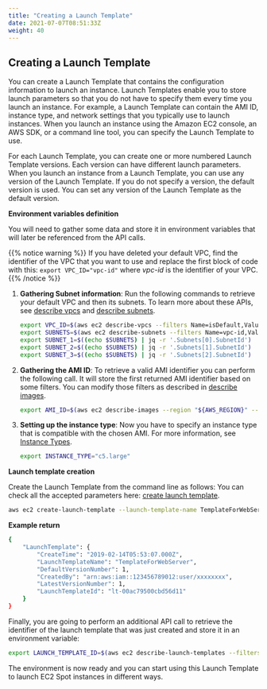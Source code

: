 ```yaml
---
title: "Creating a Launch Template"
date: 2021-07-07T08:51:33Z
weight: 40
---
```


## Creating a Launch Template

You can create a Launch Template that contains the configuration
information to launch an instance. Launch Templates enable you to store
launch parameters so that you do not have to specify them every time you
launch an instance. For example, a Launch Template can contain the AMI
ID, instance type, and network settings that you typically use to launch
instances. When you launch an instance using the Amazon EC2 console, an
AWS SDK, or a command line tool, you can specify the Launch Template to
use.

For each Launch Template, you can create one or more numbered Launch Template versions. Each version can have different launch parameters. When you launch an instance from a Launch Template, you can use any version of the Launch Template. If you do not specify a version, the default version is used. You can set any version of the Launch Template as the default version.

**Environment variables definition**

You will need to gather some data and store it in environment variables that will later be referenced from the API calls.

{{% notice warning %}}
If you have deleted your default VPC, find the identifier of the VPC that you want to use and replace the first block of code with this: `export VPC_ID="vpc-id"` where *vpc-id* is the identifier of your VPC.
{{% /notice %}}

1. **Gathering Subnet information**: Run the following commands to retrieve your default VPC and then its subnets.
    To learn more about these APIs, see [describe vpcs](https://docs.aws.amazon.com/cli/latest/reference/ec2/describe-vpcs.html) and [describe subnets](https://docs.aws.amazon.com/cli/latest/reference/ec2/describe-subnets.html).

    ```bash
    export VPC_ID=$(aws ec2 describe-vpcs --filters Name=isDefault,Values=true | jq -r '.Vpcs[0].VpcId')
    export SUBNETS=$(aws ec2 describe-subnets --filters Name=vpc-id,Values="${VPC_ID}")
    export SUBNET_1=$((echo $SUBNETS) | jq -r '.Subnets[0].SubnetId')
    export SUBNET_2=$((echo $SUBNETS) | jq -r '.Subnets[1].SubnetId')
    export SUBNET_3=$((echo $SUBNETS) | jq -r '.Subnets[2].SubnetId')
    ```

2. **Gathering the AMI ID**: To retrieve a valid AMI identifier you can perform the following call. It will store the first returned AMI identifier based on some filters.
    You can modify those filters as described in [describe images](https://docs.aws.amazon.com/cli/latest/reference/ec2/describe-images.html).

    ```bash
    export AMI_ID=$(aws ec2 describe-images --region "${AWS_REGION}" --filters Name=owner-alias,Values=amazon Name=architecture,Values=x86_64 Name=name,Values=amzn2-ami-hvm* | jq -r '.Images[0].ImageId')
    ```

3. **Setting up the instance type**: Now you have to specify an instance type that is compatible with the chosen AMI. For
    more information, see [Instance
    Types](https://docs.aws.amazon.com/AWSEC2/latest/UserGuide/instance-types.html).

    ```bash
    export INSTANCE_TYPE="c5.large"
    ```

**Launch template creation**

Create the Launch Template from the command line as follows:
You can check all the accepted parameters here: [create launch template](https://docs.aws.amazon.com/cli/latest/reference/ec2/create-launch-template.html).

```bash
aws ec2 create-launch-template --launch-template-name TemplateForWebServer --version-description 1 --launch-template-data "{\"ImageId\":\"${AMI_ID}\",\"InstanceType\":\"${INSTANCE_TYPE}\"}"
```

**Example return**

```bash
{
    "LaunchTemplate": {
        "CreateTime": "2019-02-14T05:53:07.000Z",
        "LaunchTemplateName": "TemplateForWebServer",
        "DefaultVersionNumber": 1,
        "CreatedBy": "arn:aws:iam::123456789012:user/xxxxxxxx",
        "LatestVersionNumber": 1,
        "LaunchTemplateId": "lt-00ac79500cbd56d11"
    }
}
```

Finally, you are going to perform an additional API call to retrieve the identifier of the launch template that was just created and store it in an environment variable:

```bash
export LAUNCH_TEMPLATE_ID=$(aws ec2 describe-launch-templates --filters Name=launch-template-name,Values=TemplateForWebServer | jq -r '.LaunchTemplates[0].LaunchTemplateId')
```

The environment is now ready and you can start using this Launch Template to launch EC2 Spot instances in different ways.
